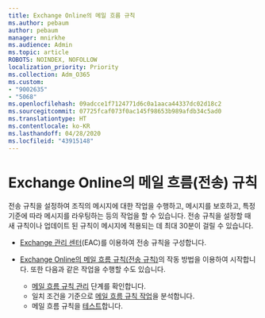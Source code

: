 ```yaml
---
title: Exchange Online의 메일 흐름 규칙
ms.author: pebaum
author: pebaum
manager: mnirkhe
ms.audience: Admin
ms.topic: article
ROBOTS: NOINDEX, NOFOLLOW
localization_priority: Priority
ms.collection: Adm_O365
ms.custom:
- "9002635"
- "5068"
ms.openlocfilehash: 09adcce1f7124771d6c0a1aaca44337dc02d18c2
ms.sourcegitcommit: 07725fcaf073f0ac145f98653b989afdb34c5ad0
ms.translationtype: HT
ms.contentlocale: ko-KR
ms.lasthandoff: 04/28/2020
ms.locfileid: "43915148"
---
```

# <a name="mail-flow-transport-rules-in-exchange-online"></a>Exchange Online의 메일 흐름(전송) 규칙

전송 규칙을 설정하여 조직의 메시지에 대한 작업을 수행하고, 메시지를 보호하고, 특정 기준에 따라 메시지를 라우팅하는 등의 작업을 할 수 있습니다. 전송 규칙을 설정할 때 새 규칙이나 업데이트 된 규칙이 메시지에 적용되는 데 최대 30분이 걸릴 수 있습니다.

- [Exchange 관리 센터](https://go.microsoft.com/fwlink/p/?linkid=834822)(EAC)를 이용하여 전송 규칙을 구성합니다.

- [Exchange Online의 메일 흐름 규칙(전송 규칙)](https://docs.microsoft.com/exchange/security-and-compliance/mail-flow-rules/mail-flow-rules)의 작동 방법을 이용하여 시작합니다. 또한 다음과 같은 작업을 수행할 수도 있습니다.

    - [메일 흐름 규칙 관리](https://docs.microsoft.com/exchange/security-and-compliance/mail-flow-rules/manage-mail-flow-rules) 단계를 확인합니다.
    - 일치 조건을 기준으로 [메일 흐름 규칙 작업](https://docs.microsoft.com/exchange/security-and-compliance/mail-flow-rules/mail-flow-rule-actions)을 분석합니다.
    - 메일 흐름 규칙을 [테스트](https://docs.microsoft.com/exchange/security-and-compliance/mail-flow-rules/test-mail-flow-rules)합니다.
